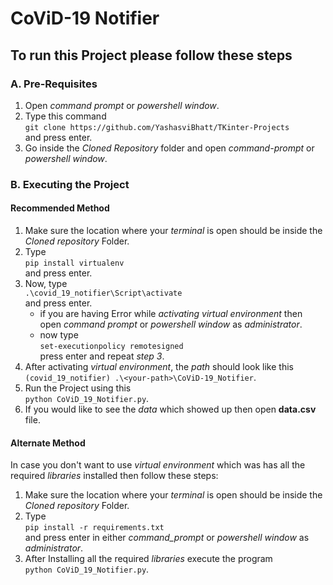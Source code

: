# CoViD-19 Notifier

## To run this Project please follow these steps

### A. Pre-Requisites
1. Open _command prompt_ or _powershell window_.
2. Type this command<br>`git clone https://github.com/YashasviBhatt/TKinter-Projects`<br>and press enter.
3. Go inside the _Cloned Repository_ folder and open _command-prompt_ or _powershell window_.

### B. Executing the Project
#### Recommended Method
1. Make sure the location where your _terminal_ is open should be inside the _Cloned repository_ Folder.
2. Type<br>`pip install virtualenv`<br>and press enter.
3. Now, type<br>`.\covid_19_notifier\Script\activate`<br>and press enter.
    - if you are having Error while _activating virtual environment_ then open _command prompt_ or _powershell window_ as _administrator_.
    - now type<br>`set-executionpolicy remotesigned`<br>press enter and repeat _step 3_.
4. After activating _virtual environment_, the _path_ should look like this ```(covid_19_notifier) .\<your-path>\CoViD-19_Notifier```.
5. Run the Project using this<br>`python CoViD_19_Notifier.py`.
6. If you would like to see the _data_ which showed up then open **data.csv** file.

#### Alternate Method
In case you don't want to use _virtual environment_ which was has all the required _libraries_ installed then follow these steps:<br>
1. Make sure the location where your _terminal_ is open should be inside the _Cloned repository_ Folder.
2. Type<br>`pip install -r requirements.txt`<br> and press enter in either _command_prompt_ or _powershell window_ as _administrator_.
3. After Installing all the required _libraries_ execute the program<br>`python CoViD_19_Notifier.py`.